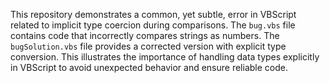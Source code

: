 This repository demonstrates a common, yet subtle, error in VBScript related to implicit type coercion during comparisons.  The `bug.vbs` file contains code that incorrectly compares strings as numbers. The `bugSolution.vbs` file provides a corrected version with explicit type conversion.  This illustrates the importance of handling data types explicitly in VBScript to avoid unexpected behavior and ensure reliable code.